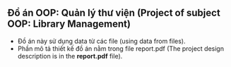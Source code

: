## Đồ án OOP: Quản lý thư viện (Project of subject OOP: Library Management)
- Đồ án này sử dụng data từ các file (using data from files).
- Phần mô tả thiết kế đồ án nằm trong file report.pdf (The project design description is in the **report.pdf** file).
